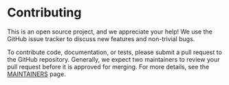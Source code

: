 # Contributing

This is an open source project, and we appreciate your help! We use the GitHub 
issue tracker to discuss new features and non-trivial bugs.

To contribute code, documentation, or tests, please submit a pull request to
the GitHub repository. Generally, we expect two maintainers to review your pull
request before it is approved for merging. For more details, see the
[MAINTAINERS](MAINTAINERS.md) page.